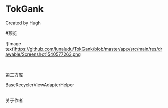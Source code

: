 # TokGank

Created by Hugh

#预览

![Image text]https://github.com/lunaludu/TokGank/blob/master/app/src/main/res/drawable/Screenshot1540577263.png
<!-- ![Image text]https://github.com/lunaludu/TokGank/blob/master/app/src/main/res/drawable/Screenshot1540577274.png -->

</br>

第三方库

BaseRecyclerViewAdapterHelper
</br>
</br>



关于作者 </br>